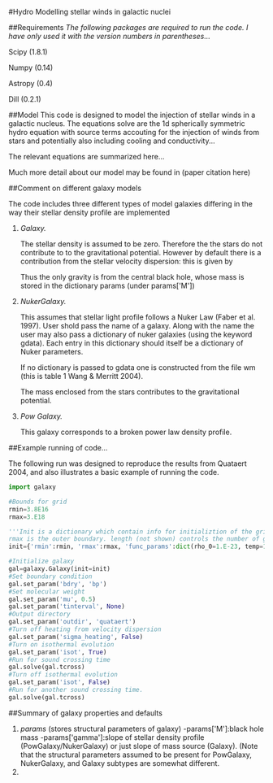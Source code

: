 #Hydro
Modelling stellar winds in galactic nuclei


##Requirements
*The following packages are required to run the code. I have only used it with the version numbers in parentheses...*

Scipy (1.8.1)

Numpy (0.14)

Astropy (0.4)

Dill (0.2.1)


##Model 
This code is designed to model the injection of stellar winds in a galactic nucleus. The equations solve are the 1d spherically symmetric hydro equation with source terms accouting for the injection of winds from stars and potentially also including cooling and conductivity...

The relevant equations are summarized here...

Much more detail about our model may be found in (paper citation here)

##Comment on different galaxy models

The code includes three different types of model galaxies  differing in the way their stellar density profile are implemented

1. *Galaxy.* 

	The stellar density is assumed to be zero. Therefore 	the the stars do not contribute to to the 	gravitational potential. However by default there is a contribution from the stellar velocity dispersion: this is given by
 

	Thus the only gravity is from the central black hole, whose mass is stored in the dictionary params 	(under params['M'])


2. *NukerGalaxy.*

	 This assumes that stellar light profile follows a 	Nuker Law (Faber et al. 1997). User shold pass the 	name of a galaxy.  Along with the name the user may 	also pass a dictionary of nuker galaxies (using the 	keyword gdata). Each entry in this dictionary should 	itself be a dictionary of Nuker parameters.
 
	 If no dictionary is passed to gdata one is constructed from the file wm (this is table 1 Wang & Merritt 2004).

	The mass enclosed from the stars contributes to the 	gravitational potential. 

3. *Pow Galaxy.* 

	This galaxy corresponds to a broken power law 	density profile. 

##Example running of code...

The following run was designed to reproduce the results from Quataert 2004, and also illustrates a basic example of running the code.

```python
import galaxy

#Bounds for grid
rmin=3.8E16
rmax=3.E18

'''Init is a dictionary which contain info for initializtion of the grid: rmin is the inner boundary,
rmax is the outer boundary. length (not shown) controls the number of grid points. func_params contain parameters to be passes to the initialization function ''' 
init={'rmin':rmin, 'rmax':rmax, 'func_params':dict(rho_0=1.E-23, temp=1.E7, n=0.)}

#Initialize galaxy
gal=galaxy.Galaxy(init=init)
#Set boundary condition
gal.set_param('bdry', 'bp')
#Set molecular weight 
gal.set_param('mu', 0.5)
gal.set_param('tinterval', None)
#Output directory
gal.set_param('outdir', 'quataert')
#Turn off heating from velocity dispersion
gal.set_param('sigma_heating', False)
#Turn on isothermal evolution
gal.set_param('isot', True)
#Run for sound crossing time
gal.solve(gal.tcross)
#Turn off isothermal evolution
gal.set_param('isot', False)
#Run for another sound crossing time.
gal.solve(gal.tcross)
```

##Summary of galaxy properties and defaults
1. *params* (stores structural parameters of galaxy)
	-params['M']:black hole mass
	-params['gamma']:slope of stellar density profile (PowGalaxy/NukerGalaxy) or just slope of mass source 			(Galaxy).
	(Note that the structural parameters assumed to be present for PowGalaxy, NukerGalaxy, and Galaxy subtypes 	        are somewhat different.
2. 
